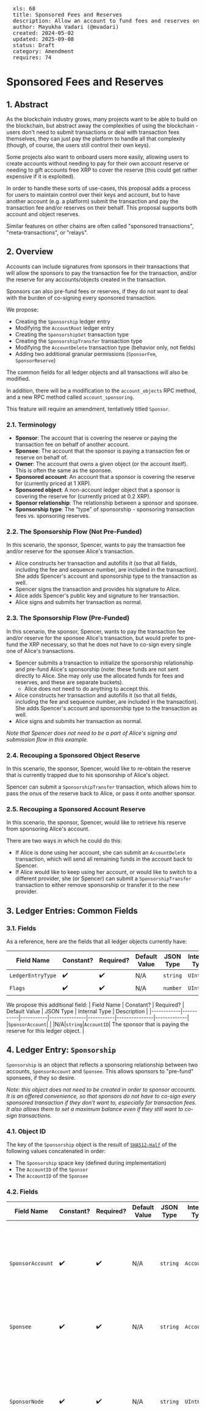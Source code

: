 <pre>
  xls: 68
  title: Sponsored Fees and Reserves
  description: Allow an account to fund fees and reserves on behalf of another account
  author: Mayukha Vadari (@mvadari)
  created: 2024-05-02
  updated: 2025-09-08
  status: Draft
  category: Amendment
  requires: 74
</pre>

# Sponsored Fees and Reserves

## 1. Abstract

As the blockchain industry grows, many projects want to be able to build on the blockchain, but abstract away the complexities of using the blockchain - users don't need to submit transactions or deal with transaction fees themselves, they can just pay the platform to handle all that complexity (though, of course, the users still control their own keys).

Some projects also want to onboard users more easily, allowing users to create accounts without needing to pay for their own account reserve or needing to gift accounts free XRP to cover the reserve (this could get rather expensive if it is exploited).

In order to handle these sorts of use-cases, this proposal adds a process for users to maintain control over their keys and account, but to have another account (e.g. a platform) submit the transaction and pay the transaction fee and/or reserves on their behalf. This proposal supports both account and object reserves.

Similar features on other chains are often called "sponsored transactions", "meta-transactions", or "relays".

## 2. Overview

Accounts can include signatures from sponsors in their transactions that will allow the sponsors to pay the transaction fee for the transaction, and/or the reserve for any accounts/objects created in the transaction.

Sponsors can also pre-fund fees or reserves, if they do not want to deal with the burden of co-signing every sponsored transaction.

We propose:

- Creating the `Sponsorship` ledger entry
- Modifying the `AccountRoot` ledger entry
- Creating the `SponsorshipSet` transaction type
- Creating the `SponsorshipTransfer` transaction type
- Modifying the `AccountDelete` transaction type (behavior only, not fields)
- Adding two additional granular permissions (`SponsorFee`, `SponsorReserve`)

The common fields for all ledger objects and all transactions will also be modified.

In addition, there will be a modification to the `account_objects` RPC method, and a new RPC method called `account_sponsoring`.

This feature will require an amendment, tentatively titled `Sponsor`.

### 2.1. Terminology

- **Sponsor**: The account that is covering the reserve or paying the transaction fee on behalf of another account.
- **Sponsee**: The account that the sponsor is paying a transaction fee or reserve on behalf of.
- **Owner**: The account that owns a given object (or the account itself). This is often the same as the sponsee.
- **Sponsored account**: An account that a sponsor is covering the reserve for (currently priced at 1 XRP).
- **Sponsored object**: A non-account ledger object that a sponsor is covering the reserve for (currently priced at 0.2 XRP).
- **Sponsor relationship**: The relationship between a sponsor and sponsee.
- **Sponsorship type**: The "type" of sponsorship - sponsoring transaction fees vs. sponsoring reserves.

### 2.2. The Sponsorship Flow (Not Pre-Funded)

In this scenario, the sponsor, Spencer, wants to pay the transaction fee and/or reserve for the sponsee Alice's transaction.

- Alice constructs her transaction and autofills it (so that all fields, including the fee and sequence number, are included in the transaction). She adds Spencer's account and sponsorship type to the transaction as well.
- Spencer signs the transaction and provides his signature to Alice.
- Alice adds Spencer's public key and signature to her transaction.
- Alice signs and submits her transaction as normal.

### 2.3. The Sponsorship Flow (Pre-Funded)

In this scenario, the sponsor, Spencer, wants to pay the transaction fee and/or reserve for the sponsee Alice's transaction, but would prefer to pre-fund the XRP necessary, so that he does not have to co-sign every single one of Alice's transactions.

- Spencer submits a transaction to initialize the sponsorship relationship and pre-fund Alice's sponsorship (note: these funds are not sent directly to Alice. She may only use the allocated funds for fees and reserves, and these are separate buckets).
  - Alice does not need to do anything to accept this.
- Alice constructs her transaction and autofills it (so that all fields, including the fee and sequence number, are included in the transaction). She adds Spencer's account and sponsorship type to the transaction as well.
- Alice signs and submits her transaction as normal.

_Note that Spencer does not need to be a part of Alice's signing and submission flow in this example._

### 2.4. Recouping a Sponsored Object Reserve

In this scenario, the sponsor, Spencer, would like to re-obtain the reserve that is currently trapped due to his sponsorship of Alice's object.

Spencer can submit a `SponsorshipTransfer` transaction, which allows him to pass the onus of the reserve back to Alice, or pass it onto another sponsor.

### 2.5. Recouping a Sponsored Account Reserve

In this scenario, the sponsor, Spencer, would like to retrieve his reserve from sponsoring Alice's account.

There are two ways in which he could do this:

- If Alice is done using her account, she can submit an `AccountDelete` transaction, which will send all remaining funds in the account back to Spencer.
- If Alice would like to keep using her account, or would like to switch to a different provider, she (or Spencer) can submit a `SponsorshipTransfer` transaction to either remove sponsorship or transfer it to the new provider.

## 3. Ledger Entries: Common Fields

### 3.1. Fields

As a reference, here are the fields that all ledger objects currently have:

| Field Name        | Constant? | Required? | Default Value | JSON Type | Internal Type | Description |
| ----------------- | --------- | --------- | ------------- | --------- | ------------- | ----------- |
| `LedgerEntryType` | ✔️        | ✔️        | N/A           | `string`  | `UInt16`      |
| `Flags`           | ✔️        | ✔️        | N/A           | `number`  | `UInt16`      |

We propose this additional field:
| Field Name | Constant? | Required? | Default Value | JSON Type | Internal Type | Description |
|------------|-----------|-----------|---------------|-----------|---------------|-------------|
|`SponsorAccount`| | |N/A|`string`|`AccountID`| The sponsor that is paying the reserve for this ledger object. |

## 4. Ledger Entry: `Sponsorship`

`Sponsorship` is an object that reflects a sponsoring relationship between two accounts, `SponsorAccount` and `Sponsee`. This allows sponsors to "pre-fund" sponsees, if they so desire.

_Note: this object does not need to be created in order to sponsor accounts. It is an offered convenience, so that sponsors do not have to co-sign every sponsored transaction if they don't want to, especially for transaction fees. It also allows them to set a maximum balance even if they still want to co-sign transactions._

### 4.1. Object ID

The key of the `Sponsorship` object is the result of [`SHA512-Half`](https://xrpl.org/docs/references/protocol/data-types/basic-data-types/#hashes) of the following values concatenated in order:

- The `Sponsorship` space key (defined during implementation)
- The `AccountID` of the `Sponsor`
- The `AccountID` of the `Sponsee`

### 4.2. Fields

| Field Name       | Constant? | Required? | Default Value | JSON Type | Internal Type | Description                                                                                                                           |
| ---------------- | --------- | --------- | ------------- | --------- | ------------- | ------------------------------------------------------------------------------------------------------------------------------------- |
| `SponsorAccount` | ✔️        | ✔️        | N/A           | `string`  | `AccountID`   | The sponsor associated with this relationship. This account also pays for the reserve of this object.                                 |
| `Sponsee`        | ✔️        | ✔️        | N/A           | `string`  | `AccountID`   | The sponsee associated with this relationship.                                                                                        |
| `SponsorNode`    | ✔️        | ✔️        | N/A           | `string`  | `UInt64`      | A hint indicating which page of the sponsor's owner directory links to this object, in case the directory consists of multiple pages. |
| `SponseeNode`    | ✔️        | ✔️        | N/A           | `string`  | `UInt64`      | A hint indicating which page of the sponsee's owner directory links to this object, in case the directory consists of multiple pages. |
| `FeeAmount`      |           |           | `0`           | `string`  | `Amount`      | The (remaining) amount of XRP that the sponsor has provided for the sponsee to use for fees.                                          |
| `ReserveCount`   |           |           | `0`           | `string`  | `UInt32`      | The (remaining) number of `OwnerCount` that the sponsor has provided for the sponsee to use for reserves.                             |

### 4.3. Flags

There are two flags on this object:

| Flag Name                             |  Flag Value  | Modifiable? |                                                 Description                                                 |
| ------------------------------------- | :----------: | :---------: | :---------------------------------------------------------------------------------------------------------: |
| `lsfSponsorshipRequireSignForFee`     | `0x00010000` |     Yes     | If set, indicates that every use of this sponsor for sponsoring fees requires a signature from the sponsor. |
| `lsfSponsorshipRequireSignForReserve` | `0x00020000` |     Yes     | If set, indicates that every use of this sponsor for sponsoring fees requires a signature from the sponsor. |

### 4.4. Ownership

The object is owned by `Sponsor`, who also pays the reserve.

### 4.5. Reserve

This object charges 1 reserve.

### 4.6. Deletion

This object will be deleted any time the `FeeAmount` and `ReserveCount` are both `0`. This can be done directly via `SponsorshipSet`, or can occur in the regular flow of transactions, if the sponsorship runs out.

### 4.7. Invariant Checks

- `FeeAmount` >= 0 || `ReserveCount` >= 0
- `SponsorAccount` != `Sponsee`
- `FeeAmount` is nonnegative and denominated in XRP

### 4.8. RPC Name

The `snake_case` form of the ledger object name is `sponsorship`.

## 5. Ledger Entry: `AccountRoot`

### 5.1. Fields

<details>
<summary>

As a reference, [here](https://xrpl.org/docs/references/protocol/ledger-data/ledger-entry-types/accountroot/#accountroot-fields) are the fields that the `AccountRoot` ledger object currently has.

</summary>

| Field Name             | Constant? | Required? | Default Value | JSON Type | Internal Type | Description                                                                                                                                                           |
| ---------------------- | --------- | --------- | ------------- | --------- | ------------- | --------------------------------------------------------------------------------------------------------------------------------------------------------------------- |
| `Account`              | ✔️        | ✔️        | N/A           | `string`  | `AccountID`   | The identifying (classic) address of this account.                                                                                                                    |
| `AccountTxnID`         |           |           | N/A           | `string`  | `Hash256`     | The identifying hash of the transaction most recently sent by this account.                                                                                           |
| `AMMID`                | ✔️        |           | N/A           | `string`  | `Hash256`     | The ledger entry ID of the corresponding AMM ledger entry, if this is an AMM pseudo-account.                                                                          |
| `Balance`              |           |           | N/A           | `string`  | `Amount`      | The account's current XRP balance.                                                                                                                                    |
| `BurnedNFTokens`       |           |           | `0`           | `number`  | `UInt32`      | How many total of this account's issued NFTs have been burned.                                                                                                        |
| `Domain`               |           |           | N/A           | `string`  | `Blob`        | A domain associated with this account.                                                                                                                                |
| `EmailHash`            |           |           | N/A           | `string`  | `Hash128`     | The md5 hash of an email address.                                                                                                                                     |
| `FirstNFTokenSequence` | ✔️        |           | N/A           | `number`  | `UInt32`      | The account's Sequence Number at the time it minted its first non-fungible-token.                                                                                     |
| `LedgerEntryType`      | ✔️        | ✔️        | N/A           | `string`  | `UInt16`      | The value `0x0061`, mapped to the string `AccountRoot`, indicates that this is an `AccountRoot `object.                                                               |
| `MessageKey`           |           |           | N/A           | `string`  | `Blob`        | A public key that may be used to send encrypted messages to this account.                                                                                             |
| `MintedNFTokens`       |           |           | `0`           | `number`  | `UInt32`      | How many total non-fungible tokens have been minted by/on behalf of this account.                                                                                     |
| `NFTokenMinter`        |           |           | N/A           | `string`  | `AccountID`   | Another account that can mint NFTs on behalf of this account.                                                                                                         |
| `OwnerCount`           |           | ✔️        | N/A           | `number`  | `UInt32`      | The number of objects this account owns in the ledger, which contributes to its owner reserve.                                                                        |
| `PreviousTxnID`        |           | ✔️        | N/A           | `string`  | `Hash256`     | The identifying hash of the transaction that most recently modified this object.                                                                                      |
| `PreviousTxnLgrSeq`    |           | ✔️        | N/A           | `number`  | `UInt32`      | The ledger index that contains the transaction that most recently modified this object.                                                                               |
| `RegularKey`           |           |           | N/A           | `string`  | `AccountID`   | The address of a key pair that can be used to sign transactions for this account instead of the master key.                                                           |
| `Sequence`             |           | ✔️        | N/A           | `number`  | `UInt32`      | The [sequence number](https://xrpl.org/docs/references/protocol/data-types/basic-data-types/#account-sequence) of the next valid transaction for this account.        |
| `TicketCount`          |           |           | N/A           | `number`  | `UInt32`      | How many Tickets this account owns in the ledger.                                                                                                                     |
| `TickSize`             |           |           | N/A           | `number`  | `UInt8`       | [How many significant digits to use for exchange rates of Offers involving currencies issued by this address.](https://xrpl.org/resources/known-amendments/#ticksize) |
| `TransferRate`         |           |           | N/A           | `number`  | `UInt32`      | A [transfer fee](https://xrpl.org/docs/concepts/tokens/transfer-fees/) to charge other users for sending currency issued by this account to each other.               |
| `WalletLocator`        |           |           | N/A           | `string`  | `Hash256`     | An arbitrary 256-bit value that users can set.                                                                                                                        |
| `WalletSize`           |           |           | N/A           | `number`  | `UInt32`      | Unused.                                                                                                                                                               |

</details>

We propose these additional fields:
| Field Name | Constant? | Required? | Default Value | JSON Type | Internal Type | Description |
|------------|-----------|-----------|---------------|-----------|---------------|-------------|
|`SponsorAccount`| | |N/A|`string`|`AccountID`| The sponsor that is paying the account reserve for this account. |
|`SponsoredOwnerCount`| | |`0`|`number`|`UInt32`|The number of objects the account owns that are being sponsored by a sponsor.
|`SponsoringOwnerCount`| | |`0`|`number`|`UInt32`|The number of objects the account is sponsoring the reserve for.|
|`SponsoringAccountCount`| | |`0`|`number`|`UInt32`|The number of accounts that the account is sponsoring the reserve for.|

#### 5.1.1. `SponsorAccount`

The `SponsorAccount` field is already added in the ledger common fields (see section [3.1.1](#311-sponsoraccount)), but it has some additional rules associated with it on the `AccountRoot` object.

This field is included if the account was created with a sponsor paying its account reserve. If this sponsored account is deleted, the destination of the `AccountDelete` transaction must equal `SponsorAccount`, so that the sponsor can recoup their fees.

_Note: The `Destination` field of `AccountDelete` will still work as-is if the account is not sponsored, where it can be set to any account._

### 5.2. Account Reserve Calculation

The existing reserve calculation is:

$$ acctReserve + objReserve \* acct.OwnerCount $$

The total account reserve should now be calculated as:

$$
\displaylines{
(acct.SponsorAccount \text{ ? } 0 : acctReserve) + \\
objReserve * (acct.OwnerCount + acct.SponsoringOwnerCount - acct.SponsoredOwnerCount) + \\
acctReserve * acct.SponsoringAccountCount
}
$$

## 6. Transactions: Common Fields

### 6.1. Fields

As a reference, [here](https://xrpl.org/docs/references/protocol/transactions/common-fields/) are the fields that all transactions currently have.

<!--There are too many and I didn't want to list them all, it cluttered up the spec - but maybe it can be a collapsed section?-->

We propose these modifications:

| Field Name | Required? | JSON Type | Internal Type | Description                                                                                                                                                   |
| ---------- | --------- | --------- | ------------- | ------------------------------------------------------------------------------------------------------------------------------------------------------------- |
| `Sponsor`  |           | `object`  | `STObject`    | This field contains all the information for the sponsorship happening in the transaction. It is included if the transaction is fee- and/or reserve-sponsored. |

#### 6.1.1. `Sponsor`

The `Sponsor` inner object contains all of the information for the sponsorship happening in the transaction.

The fields contained in this object are:

| Field Name       | Required? | JSON Type | Internal Type |
| ---------------- | --------- | --------- | ------------- | -------------------------------------------------------------------------------------------------------------------------------------------------------------------------------------------------------------------------------------------------- |
| `SponsorAccount` | ✔️        | `string`  | `AccountID`   | The sponsoring account.                                                                                                                                                                                                                            |
| `Flags`          | ✔️        | `number`  | `UInt16`      | Flags on the sponsorship, indicating what type of sponsorship this is (fee vs. reserve).                                                                                                                                                           |
| `SigningPubKey`  |           | `string`  | `STBlob`      | The `SigningPubKey` for `SponsorAccount`, if single-signing.                                                                                                                                                                                       |
| `Signature`      |           | `string`  | `STBlob`      | A signature of the transaction from the sponsor, to indicate their approval of this transaction, if single-signing. All signing fields must be included in the signature, including `Sponsor.SponsorAccount` and `Sponsor.Flags`.                  |
| `Signers`        |           | `array`   | `STArray`     | An array of signatures of the transaction from the sponsor's signers to indicate their approval of this transaction, if the sponsor is multi-signing. All signing fields must be included, including `Sponsor.SponsorAccount` and `Sponsor.Flags`. |

##### 6.1.1.1. `Account`

The `Sponsor.Account` field represents the sponsor.

This field **will** be a signing field (it will be included in transaction signatures).

##### 6.1.1.2. `Flags`

The `Flags` field allows the user to specify which sponsorship type(s) they wish to participate in. At least one flag **must** be specified if the `Sponsor` field is included in a transaction.

There are two flag values that are supported:

| Flag Name          |  Flag Value  |                            Description                             |
| ------------------ | :----------: | :----------------------------------------------------------------: |
| `tfSponsorFee`     | `0x00000001` |        Sponsoring (paying for) the fee of the transaction.         |
| `tfSponsorReserve` | `0x00000002` | Sponsoring the reserve for any objects created in the transaction. |

This field **will** be a signing field (it will be included in transaction signatures).

##### 6.1.1.3. `SigningPubKey`, `Signature` and `Signers`

Either `Signature` or `Signers` must be included in the final transaction.

There will be no additional transaction fee required for the use of the `Signature` field.

If the `Signers` field is necessary, then the total fee of the transaction will be increased, due to the extra signatures that need to be processed. This is similar to the additional fees for [multisigning](https://xrpl.org/docs/concepts/accounts/multi-signing/). The minimum fee will be $(\\#signatures+1)*base\textunderscore fee$.

The total fee calculation for signatures will now be $( 1+\\# tx.Signers + \\# tx.Sponsor.Signers) * base\textunderscore fee$.

`Signature` and `Signers` **will not** be signing fields (they will not be included in transaction signatures, though they will still be included in the stored transaction).

Either `SigningPubKey`+`Signature` or `Signers` must be included in the transaction. There is one exception to this: if `lsfRequireSignatureForFee`/`lsfRequireSignatureForReserve` are not enabled for the type(s) of sponsorship in the transaction.

### 6.2. Transaction Fee

### 6.3. Failure Conditions

#### 6.3.1. General Failures

- `Sponsor.Signature` is invalid.
- `Sponsor.Signers` is invalid (the signer list isn't on the account, quorum isn't reached, or signature(s) are invalid).
- The `SponsorAccount` doesn't exist on the ledger.
- An invalid sponsorship flag is used.
- `Sponsor.SigningPubKey`, `Sponsor.Signature`, and `Sponsor.Signers` are all included (or other incorrect combinations of signing fields).

#### 6.3.2. Fee Sponsorship Failures

- The sponsor does not have enough XRP to cover the sponsored transaction fee (`telINSUF_FEE_P`)

If a `Sponsorship` object exists:

- The `lsfRequireSignatureForFee` flag is enabled and there is no sponsor signature included.
- There is not enough XRP in the `FeeAmount` to pay for the transaction.

If a `Sponsorship` object does not exist:

- There is no sponsor signature included.

#### 6.3.3. Reserve Sponsorship Failures

- The sponsor does not have enough XRP to cover the reserve (`tecINSUFFICIENT_RESERVE`)
- The transaction does not support reserve sponsorship (see section 6.3.4)

If a `Sponsorship` object exists:

- The `lsfRequireSignatureForReserve` flag is enabled and there is no sponsor signature included.
- There is not enough remaining count in the `ReserveCount` to pay for the transaction.

If a `Sponsorship` object does not exist:

- There is no sponsor signature included.

#### 6.3.4. Transactions that cannot be sponsored

All transactions (other than pseudo-transactions) may use the `tfSponsorFee` flag, since they all have a fee.

However, some transactions will not support the `tfSponsorReserve` flag.

- [`Batch` transactions](https://github.com/XRPLF/XRPL-Standards/tree/master/XLS-0056-batch)
  - `Batch` does not create any objects on its own, and therefore its use in the outer transaction would be confusing, as users may think that that means that all inner transactions are sponsored. The inner transactions should use `tfSponsorReserve` instead.
- All pseudo-transactions (currently `EnableAmendment`, `SetFee`, and `UNLModify`)
  - The reserves for those objects are covered by the network, not by any one account.

Also, many transactions, such as `AccountSet`, will have no change in output when using the `tfSponsorReserve` flag, if they do not create any new objects or accounts.

### 6.4. State Changes

#### 6.4.1. Fee Sponsorship State Changes

If a `Sponsorship` object exists, the `tx.Fee` value is decremented from the `Sponsorship.FeeAmount`.

If a `Sponsorship` object does not exist, the `tx.Fee` value is decremented from the sponsor's `AccountRoot.Balance`.

#### 6.4.2. Reserve Sponsorship State Changes

Any account/object that is created as a part of the transaction will have a `Sponsor` field.

The sponsor's `SponsoringOwnerCount` field will be incremented by the number of objects that are sponsored as a part of the transaction, and the `SponsoringAccountCount` field will be incremented by the number of new accounts that are sponsored as a part of the transaction.

The sponsee's `SponsoredOwnerCount` field will be incremented by the number of objects that are sponsored as a part of the transaction.

The `SponsoredOwnerCount`, `SponsoringOwnerCount`, and `SponsoringAccountCount` fields will be decremented when those objects/accounts are deleted.

## 7. Transaction: `SponsorshipSet`

This transaction creates and updates the `Sponsorship` object.

### 7.1. Fields

| Field Name       | Required? | JSON Type | Internal Type | Description                                                                                           |
| ---------------- | --------- | --------- | ------------- | ----------------------------------------------------------------------------------------------------- |
| `SponsorAccount` | ✔️        | `string`  | `AccountID`   | The sponsor associated with this relationship. This account also pays for the reserve of this object. |
| `Sponsee`        | ✔️        | `string`  | `AccountID`   | The sponsee associated with this relationship.                                                        |
| `FeeAmount`      |           | `string`  | `Amount`      | The (remaining) amount of XRP that the sponsor has provided for the sponsee to use for fees.          |
| `ReserveCount`   |           | `number`  | `UInt32`      | The (remaining) amount of reserves that the sponsor has provided for the sponsee to use.              |

### 7.2. Flags

| Flag Name                                 | Flag Value   | Description                                                                                                       |
| ----------------------------------------- | ------------ | ----------------------------------------------------------------------------------------------------------------- |
| `tfSponsorshipSetRequireSignForFee`       | `0x00010000` | Adds the restriction that every use of this sponsor for sponsoring fees requires a signature from the sponsor.    |
| `tfSponsorshipClearRequireSignForFee`     | `0x00020000` | Removes the restriction that every use of this sponsor for sponsoring fees requires a signature from the sponsor. |
| `tfSponsorshipSetRequireSignForReserve`   | `0x00040000` | Adds the restriction every use of this sponsor for sponsoring fees requires a signature from the sponsor.         |
| `tfSponsorshipClearRequireSignForReserve` | `0x00080000` | Removes the restriction every use of this sponsor for sponsoring fees requires a signature from the sponsor.      |
| `tfDeleteObject`                          | `0x00100000` | Removes the ledger object.                                                                                        |

### 7.2. Failure Conditions

- `tx.Account` is not equal to either `tx.SponsorAccount` or `tx.Sponsee`
- If `tfDeleteObject` is provided:
  - `FeeAmount` is specified
  - `ReserveCount` is specified
  - `tfSponsorshipSetRequireSignForFee` is enabled
  - `tfSponsorshipSetRequireSignForReserve` is enabled

### 7.3. State Changes

- If the object already exists, `Sponsorship.Amount += tx.FeeAmount` and `Sponsorship.ReserveCount += tx.ReserveCount`.
- If the object doesn't exist, it will be created.
- If the `tfDeleteObject` flag is used, it will delete the object. All funds remaining in the object will be sent back to the `SponsorAccount`.
  - Both sponsor and sponsee can delete the object.
  - Existing sponsored objects/accounts will need to go through the `SponsorshipTransfer` process.

## 8. Transaction: `SponsorshipTransfer`

This transaction transfers a sponsor relationship for a particular ledger object's object reserve. The sponsor relationship can either be passed on to a new sponsor, or dissolved entirely (with the sponsee taking on the reserve). Either the sponsor or sponsee may submit this transaction at any point in time.

### 8.1. Fields

| Field Name        | Required? | JSON Type | Internal Type | Description |
| ----------------- | --------- | --------- | ------------- | ----------- |
| `TransactionType` | ✔️        | `string`  | `UInt16`      |
| `Account`         | ✔️        | `string`  | `AccountID`   |
| `ObjectID`        |           | `string`  | `UInt256`     |
| `Sponsor`         |           | `object`  | `STObject`    |

#### 8.1.1. `ObjectID`

This field should be included if this transaction is dealing with sponsored object, rather than on a sponsored account. This field indicates which object the relationship is changing for.

If it is not included, then it refers to the account sending the transaction.

#### 8.1.2. `Sponsor`

The `Sponsor` field is already added in the ledger common fields (see section [5.1.1](#511-sponsor)), but it has some additional rules associated with it on the `SponsorshipTransfer` transaction.

In this case, if `Sponsor` is included with the `tfSponsorReserve` flag, then the reserve sponsorship for the provided object will be transferred to the `Sponsor.Account` instead of passing back to the ledger object's owner.

If there is no `Sponsor` field, or if the `tfSponsorReserve` flag is not included, then the burden of the reserve will be passed back to the ledger object's owner (the former sponsee).

### 8.2. Ending the Sponsorship for a Sponsored Ledger Object

A sponsored ledger object will have the `Sponsor` field attached to it. Ending the sponsor relationship for a sponsored ledger object requires the `ObjectID` parameter, to specify which ledger object.

Two accounts are allowed to submit a `SponsorshipTransfer` relationship to end the sponsor relationship for a sponsored ledger object: either the sponsor for that object or the owner of that object (the sponsee).

### 8.3. Migrating a Sponsorship to a New Account

A sponsorship can be migrated to a new account by including the `Sponsor` field with the `tfSponsorReserve` flag. This can be done for either a sponsored account or a sponsored ledger object.

Two accounts are allowed to submit a `SponsorshipTransfer` relationship to migrate the sponsor relationship: the sponsor or the sponsee.

The sponsor will likely only rarely want to do this (such as if they are transferring accounts), but the sponsee may want to migrate if they change providers.

### 8.4. Failure Conditions

- If transferring the sponsorship, the new sponsor does not have enough reserve for this object/account.
- If dissolving the sponsorship, the owner does not have enough reserve for this object/account.
- The new sponsor does not exist.
- The `tx.Account` neither the sponsor nor the owner of `ObjectID`.

### 8.5. State Changes

- The `Sponsor` field on the object is changed or deleted.
- The old sponsor has its `SponsoringOwnerCount`/`SponsoringAccountCount` decremented by one.
- The new sponsor (if applicable) has its `SponsoringOwnerCount`/`SponsoringAccountCount` incremented by one.
- If there is no new sponsor, then the owner's `SponsoredOwnerCount` will be decremented by one.

## 9. Transaction: `AccountDelete`

This transaction deletes an account.

As a reference, [here](https://xrpl.org/docs/references/protocol/transactions/types/accountdelete) are the fields that `AccountDelete` currently has. This amendment proposes no changes to the fields, only to the behavior.

### 9.1. Failure Conditions

Existing failure conditions still apply.

If the `AccountRoot` associated with the `tx.Account` has a `SponsorAccount` field:

- The `Destination` is not equal to `AccountRoot.SponsorAccount`.

If the `AccountRoot` associated with the `tx.Account` has a `SponsoringOwnerCount` or `SponsoringAccountCount` field, the transaction will fail with `tecHAS_OBLIGATIONS`.

### 9.2. State Changes

Existing state changes still apply, including rules around deletion blockers.

If the `AccountRoot` associated with the `tx.Account` has a `SponsorAccount` field, the `SponsorAccount`'s `AccountRoot.SponsoringAccountCount` is decremented by 1.

If the `AccountRoot` associated with the `tx.Account` has a `SponsoredOwnerCount` field, the `SponsorAccount`'s `SponsoringOwnerCount` is decremented by the `tx.Account`'s `SponsoredOwnerCount`.

## 10. Permission: `SponsorFee`

This delegatable granular permission allows an account to sponsor fees on behalf of another account.

## 11. Permission: `SponsorReserve`

This delegatable granular permission allows an account to sponsor reserves on behalf of another account.

## 12. RPC: `account_objects`

### 12.1. Request Fields

The [`account_objects` RPC method](https://xrpl.org/account_objects.html) already exists on the XRPL. As a reference, here are the fields that `account_objects` currently accepts:

| Field Name               | Required? | JSON Type            | Description                                                                                                                                                                                                                                                                |
| ------------------------ | --------- | -------------------- | -------------------------------------------------------------------------------------------------------------------------------------------------------------------------------------------------------------------------------------------------------------------------- |
| `account`                | ✔️        | `string`             | Get ledger entries associated with this account.                                                                                                                                                                                                                           |
| `deletion_blockers_only` |           | `boolean`            | If `true`, only return ledger entries that would block this account from being deleted. The default is `false`.                                                                                                                                                            |
| `ledger_hash`            |           | `string`             | The unique hash of the ledger version to use.                                                                                                                                                                                                                              |
| `ledger_index`           |           | `number` or `string` | The ledger index of the ledger to use, or a shortcut string to choose a ledger automatically.                                                                                                                                                                              |
| `limit`                  |           | `number`             | The maximum number of ledger entries to include in the results. Must be within the inclusive range `10` to `400` on non-admin connections. The default is `200`.                                                                                                           |
| `marker`                 |           | `any`                | Value from a previous paginated response. Resume retrieving data where that response left off.                                                                                                                                                                             |
| `type`                   |           | `string`             | Filter results to a specific type of ledger entry. This field accepts canonical names of ledger entry types (case insensitive) or short names. Ledger entry types that can't appear in an owner directory are not allowed. If omitted, return ledger entries of all types. |

We propose this additional field:

| Field Name  | Required? | JSON Type | Description                                                                                                                                              |
| ----------- | --------- | --------- | -------------------------------------------------------------------------------------------------------------------------------------------------------- |
| `sponsored` |           | `boolean` | If `true`, only return ledger entries that are sponsored. If `false`, only return ledger entries that are not sponsored. If omitted, return all objects. |

### 12.2. Response Fields

The response fields remain the same.

## 13. RPC: `account_sponsoring`

The `account_sponsoring` RPC method is used to fetch a list of objects that an account is sponsoring; namely, a list of objects where the `SponsorAccount` is the given account. It has a very similar API to the [`account_objects` method](https://xrpl.org/account_objects.html).

### 13.1. Request Fields

| Field Name               | Required? | JSON Type            | Description                                                                                                             |
| ------------------------ | --------- | -------------------- | ----------------------------------------------------------------------------------------------------------------------- |
| `account`                | ✔️        | `string`             | The sponsor in question.                                                                                                |
| `deletion_blockers_only` |           | `boolean`            | If `true`, the response only includes objects that would block this account from being deleted. The default is `false`. |
| `ledger_hash`            |           | `string`             | A hash representing the ledger version to use.                                                                          |
| `ledger_index`           |           | `number` or `string` | The ledger index of the ledger to use, or a shortcut string to choose a ledger automatically.                           |
| `limit`                  |           | `number`             | The maximum number of objects to include in the results.                                                                |
| `marker`                 |           | `any`                | Value from a previous paginated response. Resume retrieving data where that response left off.                          |
| `type`                   |           | `string`             | Filter results by a ledger entry type. Some examples are `offer` and `escrow`.                                          |

### 13.2. Response Fields

The response fields are nearly identical to `account_objects`.

| Field Name             | Always Present? | JSON Type | Description                                                                                                                                                                                                                                                                                                                                                                           |
| ---------------------- | --------------- | --------- | ------------------------------------------------------------------------------------------------------------------------------------------------------------------------------------------------------------------------------------------------------------------------------------------------------------------------------------------------------------------------------------- |
| `account`              | ✔️              | `string`  | The account this request corresponds to.                                                                                                                                                                                                                                                                                                                                              |
| `sponsored_objects`    | ✔️              | `array`   | Array of ledger entries in this account's owner directory. This includes entries that are owned by this account and entries that are linked to this account but owned by someone else, such as escrows where this account is the destination. Each member is a ledger entry in its raw ledger format. This may contain fewer entries than the maximum specified in the `limit` field. |
| `ledger_hash`          |                 | `string`  | The identifying hash of the ledger that was used to generate this response.                                                                                                                                                                                                                                                                                                           |
| `ledger_index`         |                 | `number`  | The ledger index of the ledger that was used to generate this response.                                                                                                                                                                                                                                                                                                               |
| `ledger_current_index` |                 | `number`  | The ledger index of the open ledger that was used to generate this response.                                                                                                                                                                                                                                                                                                          |
| `limit`                |                 | `number`  | The limit that was used in this request, if any.                                                                                                                                                                                                                                                                                                                                      |
| `marker`               |                 | `any`     | Server-defined value indicating the response is paginated. Pass this to the next call to resume where this call left off. Omitted when there are no additional pages after this one.                                                                                                                                                                                                  |
| `validated`            |                 | `boolean` | If `true`, the information in this response comes from a validated ledger version. Otherwise, the information is subject to change.                                                                                                                                                                                                                                                   |

## 14. Security

### 14.1. Security Axioms

Both the sponsee _and_ the sponsor must agree to enter into a sponsor relationship. The sponsee must be okay with the sponsor handling the reserve, and the sponsor must be willing to take on that reserve. A signature from both parties ensures that this is the case.

A sponsor will never be stuck sponsoring an sponsee's account or object it doesn't want to support anymore, because it can submit a `SponsorshipTransfer` transaction at any point.

The sponsor's signature must _always_ include the `Account` and `Sequence` fields, to prevent signature replay attacks (where the sponsor's signature can be reused to sponsor an object or account that they did not want to sponsor).

When sponsoring transaction fees, the sponsor must approve of the `Fee` value of the transaction, since that is the amount that they will be paying.

When sponsoring reserves, the sponsor's signature must include any aspects of the transaction that involve a potential account/object reserve. This would include the `Destination` field of a `Payment` transaction (and whether it is a new account) and the `TicketSequence` field of a `TicketCreate` transaction (since that dictates how many `Ticket` objects are created, each of which results in one object reserve).

A sponsee cannot take advantage of the generosity of their sponsor, since the sponsor must sign every transaction it wants to sponsor the ledger objects for. A sponsee also must not be able to change the sponsorship type that the sponsor is willing to engage in, as this could lock up to 500 of the sponsor's XRP (in the case of 250 tickets being created in one `TicketCreate` transaction).

An axiom that is out of scope: the sponsee _will not_ have any control over a sponsorship transfer. This is akin to a loanee having no control over a bank selling their mortgage to some other company, or a lender selling debt to a debt collection agency.

### 14.2. Signatures

Since a fee sponsorship must approve of the `Fee` field, and a reserve sponsorship must approve of a broad set of transaction fields, the sponsor must always sign the whole transaction. This also avoids needing to have different sponsorship processes for different sponsorship types. This includes the non-signature parts of the `Sponsor` object (`Sponsor.Account` and `Sponsor.Flags`). The same is true for the sponsee's transaction signature; the sponsee must approve of the sponsor and sponsorship type.

A sponsor's `Signature` cannot be replayed or attached to a different transaction, since the whole transaction (including the `Account` and `Sequence` values) must be signed.

## 15. Invariants

An [invariant](https://xrpl.org/docs/concepts/consensus-protocol/invariant-checking/) is a statement, usually an equation, that must always be true for every valid ledger state on the XRPL. Invariant checks serve as a last line of defense against bugs; the `tecINVARIANT_FAILED` error is thrown if an invariant is violated (which ideally should never happen).

### 15.1. Tracking Owner Counts

A transaction that creates a ledger object either increments an account's `OwnerCount` by 1 or increments two separate accounts' `SponsoringOwnerCount` and `SponsoredOwnerCount` by 1. The opposite happens when a ledger object is deleted.

The equivalent also should happen with `SponsoringAccountCount`.

### 15.2. Balancing `SponsoredOwnerCount` and `SponsoringOwnerCount`

$$ \sum*{accounts} Account.SponsoredOwnerCount = \sum*{accounts} Account.SponsoringOwnerCount $$

In other words, the sum of all accounts' `SponsoredOwnerCount`s must be equal to the sum of all accounts' `SponsoringOwnerCount`s. This ensures that every sponsored object is logged as being sponsored and also has a sponsor.

## 16. Example Flows

Each example will show what the transaction will look like before **and** after both the sponsor and sponsee sign the transaction.

The unsigned transaction must be autofilled before it is passed to the sponsor to sign. Tooling can be updated to handle combining the sponsor and sponsee signatures, similar to helper functions that already exist for multisigning.

### 16.1. Fee Sponsorship

#### 16.1.1. The Unsigned Transaction

<details open>

```typescript
{
  TransactionType: "Payment",
  Account: "rOldB3E44wS6SM7KL3T3b6nHX3Jjua62wg",
  Destination: "rNewfcu9RJa5W1ncAuEgLH1Xpi4j1vzXjr",
  Amount: "20000000",
  Sequence: 3,
  Fee: "10",
  Sponsor: {
    Account: "rSponsor1VktvzBz8JF2oJC6qaww6RZ7Lw",
    Flags: 1
  }
}
```

</details>

#### 16.1.2. The Signed Transaction

<details open>

```typescript
{
  TransactionType: "Payment",
  Account: "rSender7NwD9vmNf5dvTbW4FQDNSRsfPv6",
  Destination: "rDestinationT6N5fJdaHnRqLpW1D8oFrZ",
  Amount: "20000000",
  Sequence: 3,
  Fee: "10",
  Sponsor: {
    Account: "rSponsor1VktvzBz8JF2oJC6qaww6RZ7Lw",
    Flags: 1,
    SigningPubKey: "03072BBE5F93D4906FC31A690A2C269F2B9A56D60DA9C2C6C0D88FB51B644C6F94", // rSponsor's public key
    Signature: "3045022100C15AFB7C0C4F5EDFEC4667B292DAB165B96DAF3FFA6C7BBB3361E9EE19E04BC70220106C04B90185B67DB2C67864EB0A11AE6FB62280588954C6E4D9C1EF3710904D"
  },
  SigningPubKey: "03A8D0093B0CD730F25E978BF414CA93084B3A2CBB290D5E0E312021ED2D2C1C8B", // rAccount's public key
  TxnSignature: "3045022100F2AAF90D8F9BB6C94C0C95BA31E320FC601C7BAFFF536CC07076A2833CB4C7FF02203F3C76EB34ABAD61A71CEBD42307169CDA65D9B3CA0EEE871210BEAB824E524B"
}
```

</details>

### 16.2. Account Sponsorship

The only way an account can be created is via a `Payment` transaction. So the sponsor relationship must be initiated on the `Payment` transaction.

#### 16.2.1. The Unsigned Transaction

<details open>

```typescript
{
  TransactionType: "Payment",
  Account: "rOldB3E44wS6SM7KL3T3b6nHX3Jjua62wg",
  Destination: "rNewfcu9RJa5W1ncAuEgLH1Xpi4j1vzXjr",
  Amount: "20000000",
  Sequence: 3,
  Fee: "10",
  Sponsor: {
    Account: "rSponsor1VktvzBz8JF2oJC6qaww6RZ7Lw",
    Flags: 2
  }
}
```

</details>

#### 16.2.2. The Signed Transaction

<details open>

```typescript
{
  TransactionType: "Payment",
  Account: "rOldB3E44wS6SM7KL3T3b6nHX3Jjua62wg",
  Destination: "rNewfcu9RJa5W1ncAuEgLH1Xpi4j1vzXjr",
  Amount: "20000000",
  Sequence: 3,
  Fee: "10",
  Sponsor: {
    Account: "rSponsor1VktvzBz8JF2oJC6qaww6RZ7Lw",
    Flags: 2,
    SigningPubKey: "03072BBE5F93D4906FC31A690A2C269F2B9A56D60DA9C2C6C0D88FB51B644C6F94", // rSponsor's public key
    Signature: "30440220702ABC11419AD4940969CC32EB4D1BFDBFCA651F064F30D6E1646D74FBFC493902204E5B451B447B0F69904127F04FE71634BD825A8970B9467871DA89EEC4B021F8"
  },
  SigningPubKey: "03BC74CA0B765281E31E342017D97B3F6743A05FBA23D2114B98FC8AD26D92856C", // rAccount's public key
  TxnSignature: "30440220245217F931FDA0C5E68B935ABB4920211D5B6182878583124DE4663B19F00BEC022070BE036264760551CF40E9DAFC8B84036FA70E7EE7257BB7E39AEB7354B2EB86"
}
```

</details>

### 16.3. Object Sponsorship

#### 16.3.1. The Unsigned Transaction

<details open>

```typescript
{
  TransactionType: "TicketCreate",
  Account: "rAccount4yjv1j2x79wXxRVXnFbwsjUWXo",
  TicketCount: 100,
  Sequence: 3,
  Fee: "10",
  Sponsor: {
    Account: "rSponsor1VktvzBz8JF2oJC6qaww6RZ7Lw",
    Flags: 2
  }
}
```

</details>

#### 16.3.2. The Signed Transaction

<details open>

```typescript
{
  TransactionType: "TicketCreate",
  Account: "rAccount4yjv1j2x79wXxRVXnFbwsjUWXo",
  TicketCount: 100,
  Sequence: 3,
  Fee: "10",
  Sponsor: {
    Account: "rSponsor1VktvzBz8JF2oJC6qaww6RZ7Lw",
    Flags: 2,
    SigningPubKey: "03072BBE5F93D4906FC31A690A2C269F2B9A56D60DA9C2C6C0D88FB51B644C6F94", // rSponsor's public key
    Signature: "30450221009878F3A321250341886FE344E0B50700C8020ABAA25301925BD84DDB5421D432022002A3C72C54BACB5E7DAEC48E2A1D75DCBB8BA3B2212C7FC22F070CCABAF76EC1"
  },
  SigningPubKey: "03BC74CA0B765281E31E342017D97B3F6743A05FBA23D2114B98FC8AD26D92856C", // rAccount's public key
  TxnSignature: "3044022047CB72DA297B067C0E69045B7828AD660F8198A6FA03982E31CB6D27F0946DDE022055844EB63E3BFF7D9ABFB26645AA4D2502E143F4ABEE2DE57EB87A1E5426E010"
}
```

</details>

## 17. Rationale

The primary motivation for this design is to enable companies, token issuers, and other entities to reduce onboarding friction for end users by covering transaction fees and reserve requirements on their behalf. Today, users must self-fund both, or companies must essentially donate XRP to users with no controls over how they use it, before interacting with the XRPL. This creates a barrier to entry for use cases such as token distribution, NFT minting, or enterprise onboarding. Sponsorship provides a mechanism for entities with established XRP balances to subsidize these costs while maintaining strong on-chain accountability.

## n+1. Remaining TODOs/Open Questions

- Do I need a new type of directory nodes to keep track of sponsored objects?
  - Clio could perhaps solve this problem
- How will this work for objects like trustlines, where multiple accounts might be holding reserves for it?
  - Maybe a second `Sponsor` field or something?
- How do we handle account creation? The actual account owner's signing keys aren't involved in that at all... Maybe just a new flag on the payment saying you'll pay the reserve for the account?
- Should it be `ReserveCount` or `ReserveAmount`?
  - If `ReserveCount`, it can be decremented to keep track of how much is left.
    - Pro: easier to reason about how much you're giving someone.
    - Con: sponsors have to update the number if reserves increase and your cost-benefit analysis changes.
  - If `ReserveAmount`, you'd need a separate "`OwnerCount`" field to keep track of how many objects the thing owns. And probably a flag for whether the account itself is sponsored.
    - Pro: people are used to thinking in terms of XRP.
    - Con: rippled math might get more complicated. You have to keep track of potential reserve sponsorships in two places (`Sponsorship` and `AccountRoot`)
- Should fee sponsorship allow for the existing fee paradigm that allows users to dip below the reserve?
- Should there be a "max XRP per transaction" field in `Sponsorship`?
- If a transaction doesn't take a fee (first `SetRegularKey`) or doesn't increase reserve (e.g. `AccountDelete`), and is sponsored, should that transaction fail or succeed.
- Should the `Sponsorship` hold the XRP or pull from the `SponsorAccount`'s account?
- Should we allow sponsorship of creating another account? e.g. Account A is sponsored by Sponsor, A creates B, does Sponsor also sponsor B or does this fail if A doesn't have the funds to create B?
- Should `account_sponsoring` be Clio-only?

# Appendix

## Appendix A: FAQ

### A.1: Does the sponsee receive any XRP for the reserve?

No, there is no XRP transfer in a sponsorship relationship - the XRP stays in the sponsor's account. The burden of the reserve for that object/account is just transferred to the sponsor.

### A.2: What happens if you try to delete your account and you have sponsored objects?

If the account itself is sponsored, then it can be deleted, but the destination of the `AccountDelete` transaction (in other words, where the leftover XRP goes) **must** be the sponsor's account. This ensures that the sponsor gets their reserve back, and the sponsee cannot run away with those funds.

If the sponsee still has sponsored objects, those objects will follow the same rules of [deletion blockers](https://xrpl.org/docs/concepts/accounts/deleting-accounts/#requirements). Whether or not they are sponsored is irrelevant.

If a sponsored object is deleted (either due to normal object deletion processes or, in the case of objects that aren't deletion blockers, because the owner account is deleted), the sponsor's reserve becomes available again.

### A.3: What if a sponsor that is sponsoring a few objects wants to delete their account?

An account cannot be deleted if it is sponsoring **any** existing accounts or objects. They will need to either delete those objects (by asking the owner to do so, as they cannot do so directly) or use the `SponsorshipTransfer` transaction to relinquish control of them.

### A.4: Does a sponsor have any powers over an object they pay the reserve for? I.e. can they delete the object?

No. If a sponsor no longer wants to support an object, they can always use the `SponsorshipTransfer` transaction instead to transfer the reserve burden back to the sponsee.

### A.5: What if a sponsee refuses to delete their account when a sponsor wants to stop supporting their account?

The sponsor will have the standard problem of trying to get ahold of a debtor to make them pay. They may use the `SponsorshipTransfer` transaction to put the onus on the sponsee. If the sponsee does not have enough XRP to cover the reserve for those objects, they will not be able to create any more objects until they do so.

### A.6: What happens if the sponsor tries to `SponsorshipTransfer` but the sponsee doesn't have enough funds to cover the reserve?

If the sponsor really needs to get out of the sponsor relationship ASAP without recouping the value of the reserve, they can pay the sponsee the amount of XRP they need to cover the reserve. These steps can be executed atomically via a [Batch transaction](https://github.com/XRPLF/XRPL-Standards/tree/master/XLS-0056-batch), to ensure that the sponsee can't do something else with the funds before the `SponsorshipTransfer` transaction is validated.

### A.7: Would sponsored accounts carry a lower reserve?

No, they would still carry a reserve of 1 XRP at current levels.

### A.8: Can an existing unsponsored ledger object/account be sponsored?

Yes, with the `SponsorshipTransfer` transaction.

### A.9: Can a sponsored account be a sponsor for other accounts/objects?

Yes, though they will have to use their own XRP for this (not from another sponsor).

### A.10: Can a sponsored account hold unsponsored objects, or objects sponsored by a different sponsor?

Yes, and yes.

### A.11: What if I want different sponsors to sponsor the transaction fee vs. the reserve for the same transaction?

That will not be supported by this proposal. If you have a need for this, please provide example use-cases.

### A.12: Won't it be difficult to add two signatures to a transaction?

This is something that good tooling can solve. It could work similarly to how multisigning is supported in various tools.

### A.13. Why not instead do [insert some other design]?

See Appendix B for the alternate designs that were considered and why this one was preferred. If you have another one in mind, please describe it in the comments and we can discuss.

### A.14: How is this account sponsorship model different from/better than [XLS-23d, Lite Accounts](https://github.com/XRPLF/XRPL-Standards/tree/master/XLS-0023-lite-accounts)?

- Sponsored accounts do not have any restrictions, and can hold objects.
- Sponsored accounts require the same reserve as a normal account (this was one of the objections to the Lite Account proposal).
- Lite accounts can be deleted by their sponsor.

### A.15: How will this work for objects like trustlines, where multiple accounts might be holding reserves for it?

The answer to this question is still being explored. One possible solution is to add a second field, `Sponsor2`, to handle the other reserve.

### A.16: How does this proposal work in conjunction with [XLS-49d](https://github.com/XRPLF/XRPL-Standards/tree/master/XLS-0049-multiple-signer-lists)? What signer list(s) have the power to sponsor fees or reserves?

Currently, only the global signer list is supported. Another `SignerListID` value could be added to support sponsorship. Transaction values can only go up to $2^{16}$, since the `TransactionType` field is a `UInt16`, but the `SignerListID` field goes up to $2^{32}$, so there is room in the design for additional values that do not correlate to a specific transaction type.

## Appendix B: Alternate Designs

### B.1: Add a `Sponsor` to the account

This design involved updating `AccountSet` to allow users to add a `Sponsor` to their account (with a signature from the sponsor as well). The sponsor would then sponsor every object from that account while the field was active, and either the sponsor or the account could remove the sponsorship at any time.

This was a previous version of the spec, but it made more sense for the relationship to be specific to a specific transaction(s), to prevent abuse (the sponsor should decide what objects they want to support and what objects they don't want to support).

The current design also supports having different sponsors for different objects, which allows users to use a broad set of services and platforms, instead of being locked into one.

<!--Stellar uses this philosophy ("the relationship should be ephemeral to prevent abuse") for their sponsored reserves design, which I like.-->

### B.2: A Wrapper Transaction

There would be a wrapper transaction (tentatively named `Relay`), similar to `Batch` in [XLS-56d](https://github.com/XRPLF/XRPL-Standards/discussions/162), that the sponsor would sign. It would contain a sub-transaction from the sponsee.

It would look something like this:
|FieldName | Required? | JSON Type | Internal Type |
|:---------|:-----------|:---------------|:------------|
|`TransactionType`|✔️|`string`|`UInt16`|
|`Account`|✔️|`string`|`STAccount`|
|`Fee`|✔️|`string`|`STAmount`|
|`Transaction`|✔️|`object`|`STTx`|

This was a part of a previous version of the spec (inspired by Stellar's [sandwich transaction design](https://developers.stellar.org/docs/learn/encyclopedia/sponsored-reserves#begin-and-end-sponsorships) for their implementation of sponsored reserves), but the existing design felt cleaner. From an implementation perspective, it's easier to have the fee payer as a part of the existing transaction rather than as a part of a wrapper transaction, since that info needs to somehow get passed down the stack. Also, while the wrapper transaction paradigm will be used in XLS-56d, they should be used sparingly in designs - only when necessary - as their flow is rather complicated in the `rippled` code.

In addition, the signing process becomes complicated (as discovered in the process of developing XLS-56d). You have to somehow prevent the sponsor from submitting the as-is signed transaction to the network, without including it in the wrapper transaction.

### B.3: A Create-Accept-Cancel Flow

The rough idea of this design was to have a new set of transactions (e.g. `SponsorCreate`/`SponsorAccept`/`SponsorCancel`/`SponsorFinish`) where a sponsor could take on the reserve for an existing object.

This design was never seriously considered, as it felt too complicated and introduced several new transactions. It also doesn't support adding a sponsor to the object at object creation time, which is a much smoother UX and never requires the owner/sponsee to hold enough XRP for the reserve.

